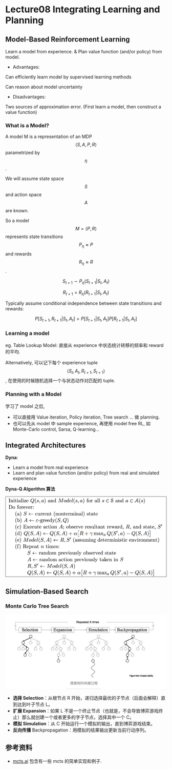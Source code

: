 # Lecture08 Integrating Learning and Planning

## Model-Based Reinforcement Learning

Learn a model from experience. & Plan value function \(and/or policy\) from model.

* Advantages:

Can efficiently learn model by supervised learning methods

Can reason about model uncertainty

* Disadvantages:

Two sources of approximation error. \(First learn a model, then construct a value function\)

### **What is a Model?**

A model M is a representation of an MDP $$\left \langle S, A, P, R \right \rangle$$ parametrized by $$\eta$$.

We will assume state space $$S$$ and action space $$A$$ are known.

So a model $$M = \left \langle P, R \right \rangle$$ represents state transitions $$P_\eta \approx P$$ and rewards $$R_\eta \approx R$$.

$$S_{t+1} \sim P_\eta(S_{t+1} | S_t, A_t)$$

$$R_{t+1} = R_\eta(R_{t+1} | S_t, A_t)$$

Typically assume conditional independence between state transitions and rewards:

$$P[S_{t+1}, R_{t+1} | S_t, A_t] = P[S_{t+1} | S_t, A_t] P[R_{t+1} | S_t, A_t]$$

### **Learning a model**

eg. Table Lookup Model: 直接从 experience 中状态统计转移的频率和 reward 的平均.

Alternatively, 可以记下每个 experience tuple $$\left \langle S_t, A_t, R_{t+1}, S_{t+1} \right \rangle$$, 在使用的时候随机选择一个与状态动作对匹配的 tuple.

### **Planning with a Model**

学习了 model 之后,

* 可以直接用 Value iteration, Policy iteration, Tree search ... 做 planning.
* 也可以先从 model 中 sample experience, 再使用 model free RL, 如 Monte-Carlo control, Sarsa, Q-learning...

## Integrated Architectures

**Dyna**:

* Learn a model from real experience
* Learn and plan value function \(and/or policy\) from real and simulated experience

**Dyna-Q Algorithm 算法**

![](../../.gitbook/assets/dyna-q.png)

## Simulation-Based Search

### Monte Carlo Tree Search

![](../../.gitbook/assets/mcts.jpg)

* **选择 Selection**：从根节点 R 开始，递归选择最优的子节点（后面会解释）直到达到叶子节点 L。
* **扩展 Expansion**：如果 L 不是一个终止节点（也就是，不会导致博弈游戏终止）那么就创建一个或者更多的字子节点，选择其中一个 C。
* **模拟 Simulation**：从 C 开始运行一个模拟的输出，直到博弈游戏结束。
* **反向传播** Backpropagation：用模拟的结果输出更新当前行动序列。

## 参考资料

* [mcts.ai](http://mcts.ai/) 包含有一些 mcts 的简单实现和例子.

